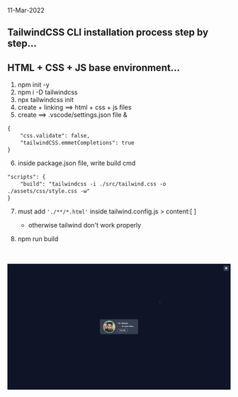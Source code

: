 11-Mar-2022

## TailwindCSS CLI installation process step by step...
## HTML + CSS + JS base environment...

1. npm init -y
2. npm i -D tailwindcss
3. npx tailwindcss init
4. create + linking ==> html + css + js files
5. create ==> .vscode/settings.json file & 
```    
{
    "css.validate": false,
    "tailwindCSS.emmetCompletions": true
}  
```     
6. inside package.json file, write build cmd 
```
"scripts": {
    "build": "tailwindcss -i ./src/tailwind.css -o ./assets/css/style.css -w"
}
```

7. must add `'./**/*.html'` inside tailwind.config.js > content:[ ]
    + otherwise tailwind don't work properly

8. npm run build 

<br/>
<br/>

<img src="./demo.gif" style="display: block; margin: 0 auto;"/>